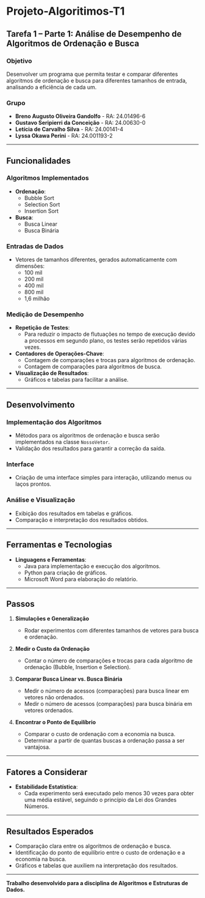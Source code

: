 # Projeto-Algoritimos-T1

## Tarefa 1 – Parte 1: Análise de Desempenho de Algoritmos de Ordenação e Busca

### Objetivo
Desenvolver um programa que permita testar e comparar diferentes algoritmos de ordenação e busca para diferentes tamanhos de entrada, analisando a eficiência de cada um.

### Grupo
- **Breno Augusto Oliveira Gandolfo** - RA: 24.01496-6  
- **Gustavo Seripierri da Conceição** - RA: 24.00630-0  
- **Letícia de Carvalho Silva** - RA: 24.00141-4  
- **Lyssa Okawa Perini** - RA: 24.001193-2  

---

## Funcionalidades

### Algoritmos Implementados
- **Ordenação**:  
  - Bubble Sort  
  - Selection Sort  
  - Insertion Sort  
- **Busca**:  
  - Busca Linear  
  - Busca Binária  

### Entradas de Dados
- Vetores de tamanhos diferentes, gerados automaticamente com dimensões:  
  - 100 mil  
  - 200 mil  
  - 400 mil  
  - 800 mil  
  - 1,6 milhão  

### Medição de Desempenho
- **Repetição de Testes**:  
  - Para reduzir o impacto de flutuações no tempo de execução devido a processos em segundo plano, os testes serão repetidos várias vezes.  
- **Contadores de Operações-Chave**:  
  - Contagem de comparações e trocas para algoritmos de ordenação.  
  - Contagem de comparações para algoritmos de busca.  
- **Visualização de Resultados**:  
  - Gráficos e tabelas para facilitar a análise.  

---

## Desenvolvimento

### Implementação dos Algoritmos
- Métodos para os algoritmos de ordenação e busca serão implementados na classe `NossoVetor`.  
- Validação dos resultados para garantir a correção da saída.  

### Interface
- Criação de uma interface simples para interação, utilizando menus ou laços prontos.  

### Análise e Visualização
- Exibição dos resultados em tabelas e gráficos.  
- Comparação e interpretação dos resultados obtidos.  

---

## Ferramentas e Tecnologias

- **Linguagens e Ferramentas**:  
  - Java para implementação e execução dos algoritmos.  
  - Python para criação de gráficos.  
  - Microsoft Word para elaboração do relatório.  

---

## Passos

1. **Simulações e Generalização**  
   - Rodar experimentos com diferentes tamanhos de vetores para busca e ordenação.  

2. **Medir o Custo da Ordenação**  
   - Contar o número de comparações e trocas para cada algoritmo de ordenação (Bubble, Insertion e Selection).  

3. **Comparar Busca Linear vs. Busca Binária**  
   - Medir o número de acessos (comparações) para busca linear em vetores não ordenados.  
   - Medir o número de acessos (comparações) para busca binária em vetores ordenados.  

4. **Encontrar o Ponto de Equilíbrio**  
   - Comparar o custo de ordenação com a economia na busca.  
   - Determinar a partir de quantas buscas a ordenação passa a ser vantajosa.  

---

## Fatores a Considerar

- **Estabilidade Estatística**:  
  - Cada experimento será executado pelo menos 30 vezes para obter uma média estável, seguindo o princípio da Lei dos Grandes Números.  

---

## Resultados Esperados
- Comparação clara entre os algoritmos de ordenação e busca.  
- Identificação do ponto de equilíbrio entre o custo de ordenação e a economia na busca.  
- Gráficos e tabelas que auxiliem na interpretação dos resultados.  

---

**Trabalho desenvolvido para a disciplina de Algoritmos e Estruturas de Dados.**